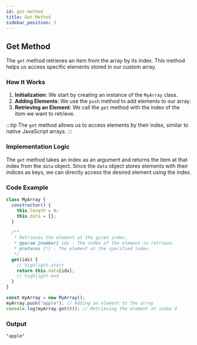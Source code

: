 ```yaml
---
id: get-method
title: Get Method
sidebar_position: 3
---
```


## Get Method

The `get` method retrieves an item from the array by its index. This method helps us access specific elements stored in our custom array.

### How It Works

1. **Initialization**: We start by creating an instance of the `MyArray` class.
2. **Adding Elements**: We use the `push` method to add elements to our array.
3. **Retrieving an Element**: We call the `get` method with the index of the item we want to retrieve.

:::tip
The `get` method allows us to access elements by their index, similar to native JavaScript arrays.
:::

### Implementation Logic

The `get` method takes an index as an argument and returns the item at that index from the `data` object. Since the `data` object stores elements with their indices as keys, we can directly access the desired element using the index.

### Code Example

```javascript
class MyArray {
  constructor() {
    this.length = 0;
    this.data = {};
  }

  /**
   * Retrieves the element at the given index.
   * @param {number} idx - The index of the element to retrieve.
   * @returns {*} - The element at the specified index.
   */
  get(idx) {
    // highlight-start
    return this.data[idx];
    // highlight-end
  }
}

const myArray = new MyArray();
myArray.push("apple"); // Adding an element to the array
console.log(myArray.get(0)); // Retrieving the element at index 0
```

### Output

```shell
"apple"
```
